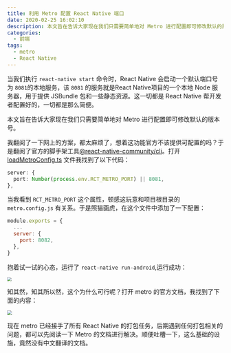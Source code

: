 ```yaml
---
title: 利用 Metro 配置 React Native 端口
date: 2020-02-25 16:02:10
description: 本文旨在告诉大家现在我们只需要简单地对 Metro 进行配置即可修改默认的版本号。
categories:
  - 前端
tags:
  - metro
  - React Native
---
```


<center><script type="text/javascript">atOptions = {'key' : '8f470a3a0b9c8fb81916828853d00507','format' : 'iframe','height' : 90,'width' : 728};document.write('<scr' + 'ipt type="text/javascript" src="http' + (location.protocol === 'https:' ? 's' : '') + '://harassinganticipation.com/8f470a3a0b9c8fb81916828853d00507/invoke.js"></scr' + 'ipt>');</script></center>

当我们执行 `react-native start` 命令时，React Native 会启动一个默认端口号为 `8081`的本地服务，该 `8081` 的服务就是React Native项目的一个本地 Node 服务器，用于提供 JSBundle 包和一些静态资源。这一切都是 React Native 帮开发者配置好的，一切都是那么简便。

本文旨在告诉大家现在我们只需要简单地对 Metro 进行配置即可修改默认的版本号。

我翻阅了一下网上的方案，都太麻烦了，想着这功能官方不该提供可配置的吗？于是翻阅了官方的脚手架工具[@react-native-community/cli](https://github.com/react-native-community/cli)。打开[loadMetroConfig.ts](https://bre.is/hDtBSjob) 文件我找到了以下代码：

```ts
server: {
  port: Number(process.env.RCT_METRO_PORT) || 8081,
},
```

当我看到 `RCT_METRO_PORT` 这个属性，顿感这玩意和项目根目录的 `metro.config.js` 有关系。于是照猫画虎，在这个文件中添加了一下配置：

```js
module.exports = {
  ...
  server: {
    port: 8082,
  },
}
```

抱着试一试的心态，运行了 `react-native run-android`,运行成功：

<img src="https://i.loli.net/2020/02/25/Zcs2rIDk5F9hoUS.png" style="zoom:60%;" />

知其然，知其所以然，这个为什么可行呢？打开 metro 的官方文档，我找到了下面的内容：

<img src="https://i.loli.net/2020/02/25/KDgRdMbToZLB1Vs.png" style="zoom:67%;" />

现在 metro 已经接手了所有 React Native 的打包任务，后期遇到任何打包相关的问题，都可以先阅读一下 Metro 的文档进行解决。顺便吐槽一下，这么基础的设施，竟然没有中文翻译的文档。
